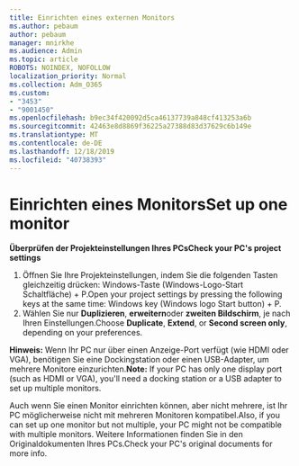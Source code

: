 ```yaml
---
title: Einrichten eines externen Monitors
ms.author: pebaum
author: pebaum
manager: mnirkhe
ms.audience: Admin
ms.topic: article
ROBOTS: NOINDEX, NOFOLLOW
localization_priority: Normal
ms.collection: Adm_O365
ms.custom:
- "3453"
- "9001450"
ms.openlocfilehash: b9ec34f420092d5ca46137739a848cf413253a6b
ms.sourcegitcommit: 42463e8d8869f36225a27388d83d37629c6b149e
ms.translationtype: MT
ms.contentlocale: de-DE
ms.lasthandoff: 12/18/2019
ms.locfileid: "40738393"
---
```

# <a name="set-up-one-monitor"></a><span data-ttu-id="c9f9d-102">Einrichten eines Monitors</span><span class="sxs-lookup"><span data-stu-id="c9f9d-102">Set up one monitor</span></span>

<span data-ttu-id="c9f9d-103">**Überprüfen der Projekteinstellungen Ihres PCs**</span><span class="sxs-lookup"><span data-stu-id="c9f9d-103">**Check your PC's project settings**</span></span>

1. <span data-ttu-id="c9f9d-104">Öffnen Sie Ihre Projekteinstellungen, indem Sie die folgenden Tasten gleichzeitig drücken: Windows-Taste (Windows-Logo-Start Schaltfläche) + P.</span><span class="sxs-lookup"><span data-stu-id="c9f9d-104">Open your project settings by pressing the following keys at the same time: Windows key (Windows logo Start button) + P.</span></span>
2. <span data-ttu-id="c9f9d-105">Wählen Sie nur **Duplizieren**, **erweitern**oder **zweiten Bildschirm**, je nach Ihren Einstellungen.</span><span class="sxs-lookup"><span data-stu-id="c9f9d-105">Choose **Duplicate**, **Extend**, or **Second screen only**, depending on your preferences.</span></span>

<span data-ttu-id="c9f9d-106">**Hinweis:** Wenn Ihr PC nur über einen Anzeige-Port verfügt (wie HDMI oder VGA), benötigen Sie eine Dockingstation oder einen USB-Adapter, um mehrere Monitore einzurichten.</span><span class="sxs-lookup"><span data-stu-id="c9f9d-106">**Note:** If your PC has only one display port (such as HDMI or VGA), you'll need a docking station or a USB adapter to set up multiple monitors.</span></span>

<span data-ttu-id="c9f9d-107">Auch wenn Sie einen Monitor einrichten können, aber nicht mehrere, ist Ihr PC möglicherweise nicht mit mehreren Monitoren kompatibel.</span><span class="sxs-lookup"><span data-stu-id="c9f9d-107">Also, if you can set up one monitor but not multiple, your PC might not be compatible with multiple monitors.</span></span> <span data-ttu-id="c9f9d-108">Weitere Informationen finden Sie in den Originaldokumenten Ihres PCs.</span><span class="sxs-lookup"><span data-stu-id="c9f9d-108">Check your PC's original documents for more info.</span></span>